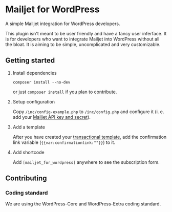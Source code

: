 # Mailjet for WordPress
A simple Mailjet integration for WordPress developers.

This plugin isn't meant to be user friendly and have a fancy user inferface. It is for developers who want to integrate Mailjet into WordPress without all the bloat. It is aiming to be simple, uncomplicated and very customizable.

## Getting started

1. Install dependencies

    ```
    composer install --no-dev
    ```
	or just `composer install` if you plan to contribute.

2. Setup configuration

    Copy `/inc/config-example.php` to `/inc/config.php` and configure it (i. e. add your [Mailjet API key and secret](https://app.mailjet.com/account/api_keys)).

3. Add a template

    After you have created your [transactional template](https://app.mailjet.com/templates/transactional),
	add the confirmation link variable (`{{var:confirmationlink:""}}`) to it.

4. Add shortcode

    Add `[mailjet_for_wordpress]` anywhere to see the subscription form.

## Contributing

### Coding standard
We are using the WordPress-Core and WordPress-Extra coding standard.
